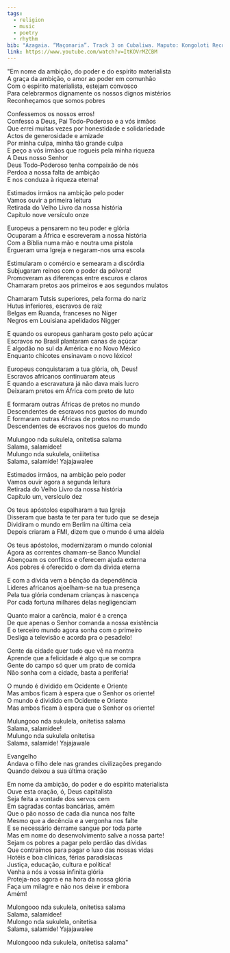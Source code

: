```yaml
---
tags:
  - religion
  - music
  - poetry
  - rhythm
bib: "Azagaia. “Maçonaria”. Track 3 on Cubaliwa. Maputo: Kongoloti Records, 2013. Accessed May 6th, 2025. https://www.youtube.com/watch?v=ItKOVrMZCBM."
link: https://www.youtube.com/watch?v=ItKOVrMZCBM
---
```

"Em nome da ambição, do poder e do espírito materialista  
A graça da ambição, o amor ao poder em comunhão  
Com o espírito materialista, estejam convosco  
Para celebrarmos dignamente os nossos dignos mistérios  
Reconheçamos que somos pobres

Confessemos os nossos erros!  
Confesso a Deus, Pai Todo-Poderoso e a vós irmãos  
Que errei muitas vezes por honestidade e solidariedade  
Actos de generosidade e amizade  
Por minha culpa, minha tão grande culpa  
E peço a vós irmãos que rogueis pela minha riqueza  
A Deus nosso Senhor  
Deus Todo-Poderoso tenha compaixão de nós  
Perdoa a nossa falta de ambição  
E nos conduza à riqueza eterna!

Estimados irmãos na ambição pelo poder  
Vamos ouvir a primeira leitura  
Retirada do Velho Livro da nossa história  
Capítulo nove versículo onze

Europeus a pensarem no teu poder e glória  
Ocuparam a África e escreveram a nossa história  
Com a Bíblia numa mão e noutra uma pistola  
Ergueram uma Igreja e negaram-nos uma escola

Estimularam o comércio e semearam a discórdia  
Subjugaram reinos com o poder da pólvora!  
Promoveram as diferenças entre escuros e claros  
Chamaram pretos aos primeiros e aos segundos mulatos

Chamaram Tutsis superiores, pela forma do nariz  
Hutus inferiores, escravos de raiz  
Belgas em Ruanda, franceses no Níger  
Negros em Louisiana apelidados Nigger

E quando os europeus ganharam gosto pelo açúcar  
Escravos no Brasil plantaram canas de açúcar  
E algodão no sul da América e no Novo México  
Enquanto chicotes ensinavam o novo léxico!

Europeus conquistaram a tua glória, oh, Deus!  
Escravos africanos continuaram ateus  
E quando a escravatura já não dava mais lucro  
Deixaram pretos em África com preto de luto

E formaram outras Áfricas de pretos no mundo  
Descendentes de escravos nos guetos do mundo  
E formaram outras Áfricas de pretos no mundo  
Descendentes de escravos nos guetos do mundo

Mulungoo nda sukulela, onitetisa salama  
Salama, salamidee!  
Mulungo nda sukulela, oniiitetisa  
Salama, salamide! Yajajawalee

Estimados irmãos, na ambição pelo poder  
Vamos ouvir agora a segunda leitura  
Retirada do Velho Livro da nossa história  
Capítulo um, versículo dez

Os teus apóstolos espalharam a tua Igreja  
Disseram que basta te ter para ter tudo que se deseja  
Dividiram o mundo em Berlim na última ceia  
Depois criaram a FMI, dizem que o mundo é uma aldeia

Os teus apóstolos, modernizaram o mundo colonial  
Agora as correntes chamam-se Banco Mundial  
Abençoam os conflitos e oferecem ajuda externa  
Aos pobres é oferecido o dom da dívida eterna

E com a dívida vem a bênção da dependência  
Lideres africanos ajoelham-se na tua presença  
Pela tua glória condenam crianças à nascença  
Por cada fortuna milhares delas negligenciam

Quanto maior a carência, maior é a crença  
De que apenas o Senhor comanda a nossa existência  
E o terceiro mundo agora sonha com o primeiro  
Desliga a televisão e acorda pra o pesadelo!

Gente da cidade quer tudo que vê na montra  
Aprende que a felicidade é algo que se compra  
Gente do campo só quer um prato de comida  
Não sonha com a cidade, basta a periferia!

O mundo é dividido em Ocidente e Oriente  
Mas ambos ficam à espera que o Senhor os oriente!  
O mundo é dividido em Ocidente e Oriente  
Mas ambos ficam à espera que o Senhor os oriente!

Mulungooo nda sukulela, onitetisa salama  
Salama, salamidee!  
Mulungo nda sukulela onitetisa  
Salama, salamide! Yajajawale

Evangelho  
Andava o filho dele nas grandes civilizações pregando  
Quando deixou a sua última oração

Em nome da ambição, do poder e do espírito materialista  
Ouve esta oração, ó, Deus capitalista  
Seja feita a vontade dos servos cem  
Em sagradas contas bancárias, amém  
Que o pão nosso de cada dia nunca nos falte  
Mesmo que a decência e a vergonha nos falte  
E se necessário derrame sangue por toda parte  
Mas em nome do desenvolvimento salve a nossa parte!  
Sejam os pobres a pagar pelo perdão das dívidas  
Que contraímos para pagar o luxo das nossas vidas  
Hotéis e boa clínicas, férias paradisíacas  
Justiça, educação, cultura e política!  
Venha a nós a vossa infinita glória  
Proteja-nos agora e na hora da nossa glória  
Faça um milagre e não nos deixe ir embora  
Amém!

Mulongooo nda sukulela, onitetisa salama  
Salama, salamidee!  
Mulongo nda sukulela, onitetisa  
Salama, salamide! Yajajawalee

Mulongooo nda sukulela, onitetisa salama"
